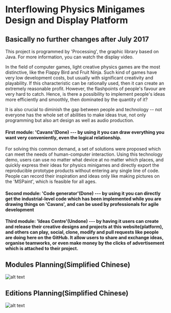 # Interflowing Physics Minigames Design and Display Platform
## Basically no further changes after July 2017

This project is programmed by 'Processing', the graphic library based on Java. 
For more information, you can watch the display video.

In the field of computer games, light creative physics games are the most distinctive, like the Flappy Bird and Fruit Ninja. Such kind of games have very low development costs, but usually with significant creativity and playability. If this characteristic can be rationally used, then it can create an extremely reasonable profit. However, the flashpoints of people's favour are very hard to catch. Hence, is there a possibility to implement people's ideas more efficiently and smoothly, then dominated by the quantity of it?

It is also crucial to diminish the gap between people and technology -- not everyone has the whole set of abilities to make ideas true, not only programming but also art design as well as audio production. 

#### First module: 'Cavans'(Done) --- by using it you can draw everything you want very conveniently, even the logical relationship.
For solving this common demand, a set of solutions were proposed which can meet the needs of human-computer interaction. Using this technology demo, users can use no matter what device at no matter which places, and quickly express their ideas for physics minigames and directly export the reproducible prototype products without entering any single line of code. People can record their inspiration and ideas only like making pictures on the 'MSPaint', which is feasible for all ages.

#### Second module: 'Code generator'(Done) --- by using it you can directly get the industrial-level code which has been implemented while you are drawing things on 'Cavans', and can be used by professionals for agile development

#### Third module: 'Ideas Centre'(Undone) --- by having it users can create and release their creative designs and projects at this website(platform), and others can play, social, clone, modify and pull requests like people are doing here on the GitHub. It allow users to share and exchange ideas, organise teamworks, or even make money by the clicks of advertisement which is attached to their project.

## Modules Planning(Simplified Chinese)
![alt text](https://github.com/SylvanLiu/InterflowingPlatform/blob/master/P3.png)

## Editions Planning(Simplified Chinese)
![alt text](https://github.com/SylvanLiu/InterflowingPlatform/blob/master/P4.png)
